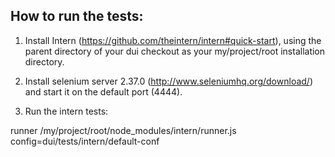How to run the tests:
---------------------

1) Install Intern (https://github.com/theintern/intern#quick-start), using the parent directory of your dui checkout as your my/project/root installation directory.

2) Install selenium server 2.37.0 (http://www.seleniumhq.org/download/) and start it on the default port (4444).

3) Run the intern tests:

runner /my/project/root/node_modules/intern/runner.js config=dui/tests/intern/default-conf


